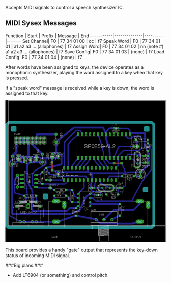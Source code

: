 Accepts MIDI signals to control a speech synthesizer IC.

## MIDI Sysex Messages

Function   | Start | Prefix       | Message | End
-----------|--------------|---------|-------
Set Channel| F0    | 77 34 01 00  | cc | f7
Speak Word | F0    | 77 34 01 01  | a1 a2 a3 ... (allophones) | f7
Assign Word| F0    | 77 34 01 02  | nn (note #) a1 a2 a3 ... (allophones) | f7
Save Config| F0    | 77 34 01 03  | (none) | f7
Load Config| F0    | 77 34 01 04  | (none) | f7

After words have been assigned to keys, the device operates as a monophonic synthesizer, playing the word assigned to a key when that key is pressed.

If a "speak word" message is received while a key is down, the word is assigned to that key.


![midi sp0256-al2 layout](atmega_midi_sp0256-al2.png)

This board provides a handy "gate" output that represents the key-down status of incoming MIDI signal.

###Big plans:###

* Add LT6904 (or something) and control pitch.

